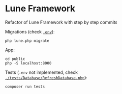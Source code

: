# Lune Framework
Refactor of Lune Framework with step by step commits

Migrations (check [`.env`](./.env)):

```
php lune.php migrate
```

App:

```
cd public
php -S localhost:8000
```

Tests (`.env` not implemented, check [`./tests/Database/RefreshDatabase.php`](./tests/Database/RefreshDatabase.php)):

```
composer run tests
```
